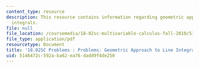 ```yaml
---
content_type: resource
description: This resource contains information regarding geometric approach to line
  integrals.
file: null
file_location: /coursemedia/18-02sc-multivariable-calculus-fall-2010/5146472c592aba62ea76dadd9f4de250_MIT18_02SC_pb_58_quest.pdf
file_type: application/pdf
resourcetype: Document
title: '18.02SC Problems : Problems: Geometric Approach to Line Integrals'
uid: 5146472c-592a-ba62-ea76-dadd9f4de250
---
```

